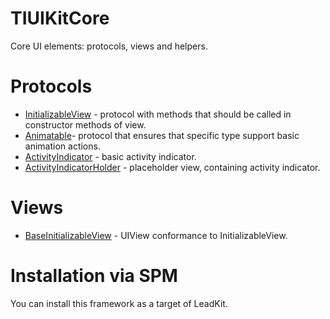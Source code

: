 # TIUIKitCore

Core UI elements: protocols, views and helpers.

# Protocols

- [InitializableView](InitializableView/InitializableView.swift) - protocol with methods that should be called in constructor methods of view.
- [Animatable](Animatable/Animatable.swift)- protocol that ensures that specific type support basic animation actions.
- [ActivityIndicator](ActivityIndicator/ActivityIndicator.swift) - basic activity indicator.
- [ActivityIndicatorHolder](ActivityIndicator/ActivityIndicatorHolder.swift) - placeholder view, containing activity indicator.

# Views

- [BaseInitializableView](BaseInitializableView/BaseInitializableView.swift) - UIView conformance to InitializableView.

# Installation via SPM

You can install this framework as a target of LeadKit.

